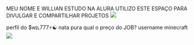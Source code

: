MEU NOME E WILLIAN
ESTUDO NA ALURA
UTILIZO ESTE ESPAÇO PARA DIVULGAR E COMPARTILHAR PROJETOS
![](https://tm.ibxk.com.br/2018/09/05/05181916219009.jpg?ims=1280x480)







   

perfil do $ᴡɪʟ777⚡☯
nata pura 
qual o preço do JOB?
username minecraft
![](https://media1.tenor.com/m/886B_O3clb8AAAAd/adventure-time-baby-finn.gif)
